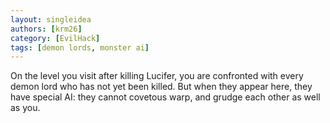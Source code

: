 ```yaml
---
layout: singleidea
authors: [krm26]
category: [EvilHack]
tags: [demon lords, monster ai]
---
```

On the level you visit after killing Lucifer, you are confronted with every
demon lord who has not yet been killed. But when they appear here, they have
special AI: they cannot covetous warp, and grudge each other as well as you.
